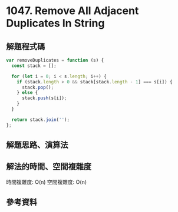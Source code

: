 # 1047. Remove All Adjacent Duplicates In String

## 解題程式碼

```javascript
var removeDuplicates = function (s) {
  const stack = [];

  for (let i = 0; i < s.length; i++) {
    if (stack.length > 0 && stack[stack.length - 1] === s[i]) {
      stack.pop();
    } else {
      stack.push(s[i]);
    }
  }

  return stack.join('');
};
```

## 解題思路、演算法

## 解法的時間、空間複雜度

時間複雜度: O(n)
空間複雜度: O(n)

## 參考資料
